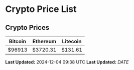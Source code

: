 # Crypto Price List

## Crypto Prices
| Bitcoin | Ethereum | Litecoin |
| ------- | -------- | -------- |
| $96913 | $3720.31 | $131.61 |
**Last Updated:** 2024-12-04 09:38 UTC
**Last Updated:** $DATE$
